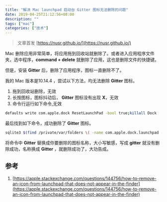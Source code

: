 ```yaml
---
title: "解决 Mac launchpad 启动台 Gitter 图标无法删除的问题"
date: 2019-04-25T21:12:56+08:00
description: ""
tags: ["mac"]
categories: ["技术"]
---
```


> 文章首发 [https://nusr.github.io/](https://nusr.github.io/)

Mac 删除应用非常简单，将应用拖到回收站就删除了。或者进入应用程序文件夹，选中程序，**command + delete** 就删除了应用，这也是删除文件的快捷键。

但是，安装 **Gitter** 后，删除了应用程序，图标一直删除不了。

我的 Mac 版本是10.14.4 ，尝试以下方法，均无法删除 **Gitter** 图标。

1. 拖到回收站删除，无效
2. 长按图标，图标抖动后， **Gitter**  图标没有出现 **X**，无效
3. 命令行运行如下命令,无效

<!--more-->

```bash
defaults write com.apple.dock ResetLaunchPad -bool true;killall Dock
```

最后找到如下命令，成功删除了 **Gitter**   图标。

```bash
sqlite3 $(find /private/var/folders \( -name com.apple.dock.launchpad -a -user $USER \) 2> /dev/null)/db/db "DELETE FROM apps WHERE title='Gitter';" && killall Dock
```

将命令中 **Gitter** 替换成你要删除的图标名称，大小写敏感，写成 **gitter** 就没有删除成功，名称换成  **Gitter** ，就删除成功了，大功告成。

## 参考

1. [https://apple.stackexchange.com/questions/144756/how-to-remove-an-icon-from-launchpad-that-does-not-appear-in-the-finder](https://apple.stackexchange.com/questions/144756/how-to-remove-an-icon-from-launchpad-that-does-not-appear-in-the-finder)



